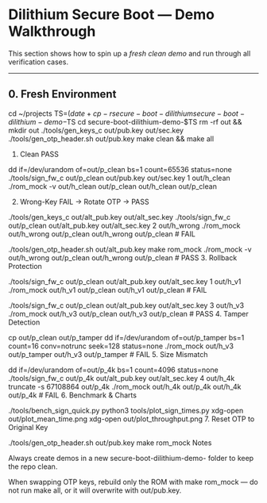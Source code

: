 # Dilithium Secure Boot — Demo Walkthrough

This section shows how to spin up a *fresh clean demo* and run through all verification cases.

---

## 0. Fresh Environment

cd ~/projects
TS=$(date +%Y%m%d_%H%M%S)
cp -r secure-boot-dilithium secure-boot-dilithium-demo-$TS
cd secure-boot-dilithium-demo-$TS
rm -rf out && mkdir out
./tools/gen_keys_c out/pub.key out/sec.key
./tools/gen_otp_header.sh out/pub.key
make clean && make all
1. Clean PASS

dd if=/dev/urandom of=out/p_clean bs=1 count=65536 status=none
./tools/sign_fw_c out/p_clean out/pub.key out/sec.key 1 out/h_clean
./rom_mock -v out/h_clean out/p_clean out/h_clean out/p_clean

2. Wrong-Key FAIL → Rotate OTP → PASS

./tools/gen_keys_c out/alt_pub.key out/alt_sec.key
./tools/sign_fw_c out/p_clean out/alt_pub.key out/alt_sec.key 2 out/h_wrong
./rom_mock out/h_wrong out/p_clean out/h_wrong out/p_clean   # FAIL

./tools/gen_otp_header.sh out/alt_pub.key
make rom_mock
./rom_mock -v out/h_wrong out/p_clean out/h_wrong out/p_clean   # PASS
3. Rollback Protection


./tools/sign_fw_c out/p_clean out/alt_pub.key out/alt_sec.key 1 out/h_v1
./rom_mock out/h_v1 out/p_clean out/h_v1 out/p_clean         # FAIL

./tools/sign_fw_c out/p_clean out/alt_pub.key out/alt_sec.key 3 out/h_v3
./rom_mock  out/h_v3 out/p_clean out/h_v3 out/p_clean         # PASS
4. Tamper Detection

cp out/p_clean out/p_tamper
dd if=/dev/urandom of=out/p_tamper bs=1 count=16 conv=notrunc seek=128 status=none
./rom_mock out/h_v3 out/p_tamper out/h_v3 out/p_tamper       # FAIL
5. Size Mismatch

dd if=/dev/urandom of=out/p_4k bs=1 count=4096 status=none
./tools/sign_fw_c out/p_4k out/alt_pub.key out/alt_sec.key 4 out/h_4k
truncate -s 67108864 out/p_4k
./rom_mock out/h_4k out/p_4k out/h_4k out/p_4k               # FAIL
6. Benchmark & Charts

./tools/bench_sign_quick.py
python3 tools/plot_sign_times.py
xdg-open out/plot_mean_time.png
xdg-open out/plot_throughput.png
7. Reset OTP to Original Key

./tools/gen_otp_header.sh out/pub.key
make rom_mock
Notes

Always create demos in a new secure-boot-dilithium-demo-<timestamp> folder to keep the repo clean.

When swapping OTP keys, rebuild only the ROM with make rom_mock — do not run make all, or it will overwrite with out/pub.key.


